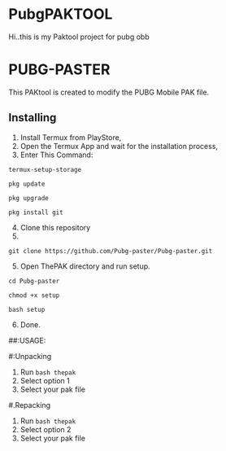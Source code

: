 # PubgPAKTOOL
Hi..this is my Paktool project for pubg obb
# PUBG-PASTER 

This PAKtool is created to modify the PUBG Mobile PAK file.

## Installing
1. Install Termux from PlayStore,
2. Open the Termux App and wait for the installation process,
3. Enter This Command:
```
termux-setup-storage

pkg update

pkg upgrade

pkg install git

```

4. Clone this repository
5. 
```
git clone https://github.com/Pubg-paster/Pubg-paster.git
```
5. Open ThePAK directory and run setup.
```
cd Pubg-paster

chmod +x setup

bash setup

```
6. Done.

##:USAGE:

#:Unpacking
1. Run `bash thepak`
2. Select option 1
3. Select your pak file


#.Repacking
1. Run `bash thepak`
2. Select option 2
3. Select your pak file
